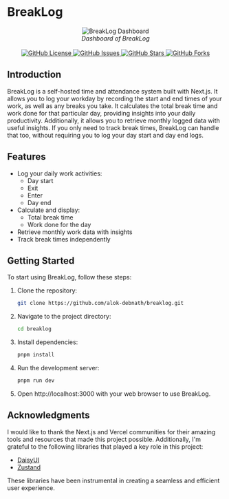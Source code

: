 # BreakLog

<div align="center">
    <img src="https://i.ibb.co/jZYR6S2/breaklog.png" alt="BreakLog Dashboard">
    <br/>
    <i>Dashboard of BreakLog</i>
    <br/><br/>
    <a href="https://github.com/alok-debnath/breaklog/blob/main/LICENSE" target="_blank">
        <img alt="GitHub License" src="https://img.shields.io/github/license/alok-debnath/breaklog?style=flat-square" />
    </a>
    <a href="https://github.com/alok-debnath/breaklog/issues" target="_blank">
        <img alt="GitHub Issues" src="https://img.shields.io/github/issues/alok-debnath/breaklog?style=flat-square" />
    </a>
    <a href="https://github.com/alok-debnath/breaklog/stargazers" target="_blank">
        <img alt="GitHub Stars" src="https://img.shields.io/github/stars/alok-debnath/breaklog?style=flat-square" />
    </a>
    <a href="https://github.com/alok-debnath/breaklog/network" target="_blank">
        <img alt="GitHub Forks" src="https://img.shields.io/github/forks/alok-debnath/breaklog?style=flat-square" />
    </a>
</div>

<!-- [![Vercel Production Status](https://vercel-status-badge.vercel.app/alok-debnath/breaklog)](https://vercel.com/alokdebnath/breaklog) -->

## Introduction

BreakLog is a self-hosted time and attendance system built with Next.js. It allows you to log your workday by recording the start and end times of your work, as well as any breaks you take. It calculates the total break time and work done for that particular day, providing insights into your daily productivity. Additionally, it allows you to retrieve monthly logged data with useful insights. If you only need to track break times, BreakLog can handle that too, without requiring you to log your day start and day end logs.

## Features

- Log your daily work activities:
  - Day start
  - Exit
  - Enter
  - Day end
- Calculate and display:
  - Total break time
  - Work done for the day
- Retrieve monthly work data with insights
- Track break times independently

## Getting Started

To start using BreakLog, follow these steps:

1. Clone the repository:

   ```bash
   git clone https://github.com/alok-debnath/breaklog.git
   ```

2. Navigate to the project directory:

   ```bash
   cd breaklog
   ```

3. Install dependencies:

   ```bash
   pnpm install
   ```

4. Run the development server:

   ```bash
   pnpm run dev
   ```

5. Open http://localhost:3000 with your web browser to use BreakLog.

## Acknowledgments

I would like to thank the Next.js and Vercel communities for their amazing tools and resources that made this project possible. Additionally, I'm grateful to the following libraries that played a key role in this project:

- [DaisyUI](https://daisyui.com/)
- [Zustand](https://github.com/pmndrs/zustand)

These libraries have been instrumental in creating a seamless and efficient user experience.
